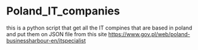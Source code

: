 # Poland_IT_companies
this is a python script that get all the IT compines that are based in poland and put them on JSON file from this site  https://www.gov.pl/web/poland-businessharbour-en/itspecialist
